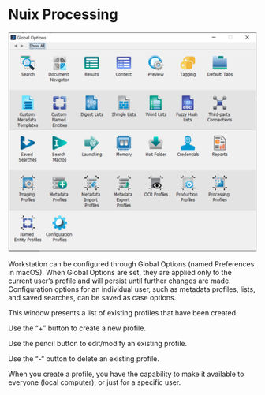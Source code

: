 # Nuix Processing

![Global Options](../.gitbook/assets/image%20%2824%29.png)

Workstation can be configured through Global Options \(named Preferences in macOS\). When Global Options are set, they are applied only to the current user’s profile and will persist until further changes are made. Configuration options for an individual user, such as metadata profiles, lists, and saved searches, can be saved as case options.

This window presents a list of existing profiles that have been created. 

Use the “+” button to create a new profile.

Use the pencil button to edit/modify an existing profile. 

Use the “-“ button to delete an existing profile. 

When you create a profile, you have the capability to make it available to everyone \(local computer\), or just for a specific user.





